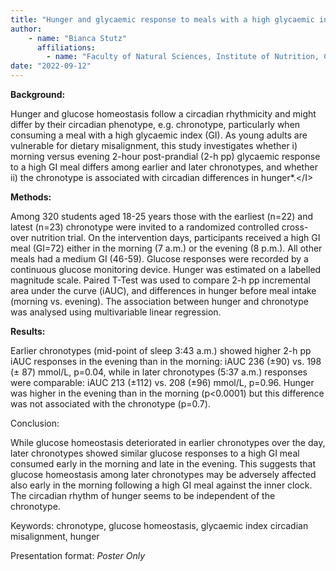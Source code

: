 ```yaml
---
title: "Hunger and glycaemic response to meals with a high glycaemic index consumed in the morning or evening among students with earlier and later chronotype- ChroNu Study"
author: 
    - name: "Bianca Stutz"
      affiliations: 
        - name: "Faculty of Natural Sciences, Institute of Nutrition, Consumption and Health, Paderborn University"
date: "2022-09-12"
---
```


**Background:**

Hunger and glucose homeostasis follow a circadian rhythmicity and might
differ by their circadian phenotype, e.g. chronotype, particularly when
consuming a meal with a high glycaemic index (GI). As young adults are
vulnerable for dietary misalignment, this study investigates whether i)
morning versus evening 2-hour post-prandial (2-h pp) glycaemic response
to a high GI meal differs among earlier and later chronotypes, and
whether ii) the chronotype is associated with circadian differences in
hunger\*.&lt;/I&gt;

**Methods:**

Among 320 students aged 18-25 years those with the earliest (n=22) and
latest (n=23) chronotype were invited to a randomized controlled
cross-over nutrition trial. On the intervention days, participants
received a high GI meal (GI=72) either in the morning (7 a.m.) or the
evening (8 p.m.). All other meals had a medium GI (46-59). Glucose
responses were recorded by a continuous glucose monitoring device.
Hunger was estimated on a labelled magnitude scale. Paired T-Test was
used to compare 2-h pp incremental area under the curve (iAUC), and
differences in hunger before meal intake (morning vs. evening). The
association between hunger and chronotype was analysed using
multivariable linear regression.

**Results:**

Earlier chronotypes (mid-point of sleep 3:43 a.m.) showed higher 2-h pp
iAUC responses in the evening than in the morning: iAUC 236 (±90)
vs. 198 (± 87) mmol/L, p=0.04, while in later chronotypes (5:37 a.m.)
responses were comparable: iAUC 213 (±112) vs. 208 (±96) mmol/L, p=0.96.
Hunger was higher in the evening than in the morning (p&lt;0.0001) but
this difference was not associated with the chronotype (p=0.7). 

Conclusion:

While glucose homeostasis deteriorated in earlier chronotypes over the
day, later chronotypes showed similar glucose responses to a high GI
meal consumed early in the morning and late in the evening. This
suggests that glucose homeostasis among later chronotypes may be
adversely affected also early in the morning following a high GI meal
against the inner clock. The circadian rhythm of hunger seems to be
independent of the chronotype.

Keywords: chronotype, glucose homeostasis, glycaemic index circadian
misalignment, hunger

Presentation format: *Poster Only*
